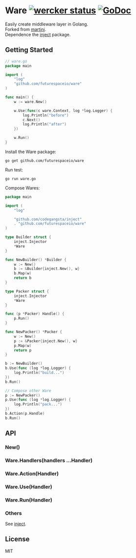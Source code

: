 # Ware [![wercker status](https://app.wercker.com/status/1569ebfba816e02d463a2b55b2000744/s/ "wercker status")](https://app.wercker.com/project/bykey/1569ebfba816e02d463a2b55b2000744) [![GoDoc](https://godoc.org/github.com/futurespaceio/ware?status.png)](https://godoc.org/github.com/futurespaceio/ware)

Easily create middleware layer in Golang.   
Forked from [martini][].   
Dependence the [inject][] package.


## Getting Started

```go
// ware.go
package main

import (
    "log"
    "github.com/futurespaceio/ware"
)

func main() {
    w := ware.New()

    w.Use(func(c ware.Context, log *log.Logger) {
        log.Println("before")
        c.Next()
        log.Println("after")
    })

    w.Run()
}
```

Install the Ware package:

```
go get github.com/futurespaceio/ware
```

Run test:

```
go run ware.go
```

Compose Wares:

```go
package main

import (
    "log"

    "github.com/codegangsta/inject"
    . "github.com/futurespaceio/ware"
)

type Builder struct {
    inject.Injector
    *Ware
}

func NewBuilder() *Builder {
    w := New()
    b := &Builder{inject.New(), w}
    b.Map(w)
    return b
}

type Packer struct {
    inject.Injector
    *Ware
}

func (p *Packer) Handle() {
    p.Run()
}

func NewPacker() *Packer {
    w := New()
    p := &Packer{inject.New(), w}
    p.Map(w)
    return p
}
```

```go
b := NewBuilder()
b.Use(func (log *log.Logger) {
    log.Println("build...")
})
b.Run()

// Compose other Ware
p := NewPacker()
p.Use(func (log *log.Logger) {
    log.Println("pack...")
})
b.Action(p.Handle)
b.Run()
```


## API

### New() 

### Ware.Handlers(handlers ...Handler)

### Ware.Action(Handler)

### Ware.Use(Handler)

### Ware.Run(Handler)

### Others

  See [inject][].


## License

MIT


[martini]: https://github.com/go-martini/martini
[inject]: github.com/codegangsta/inject
